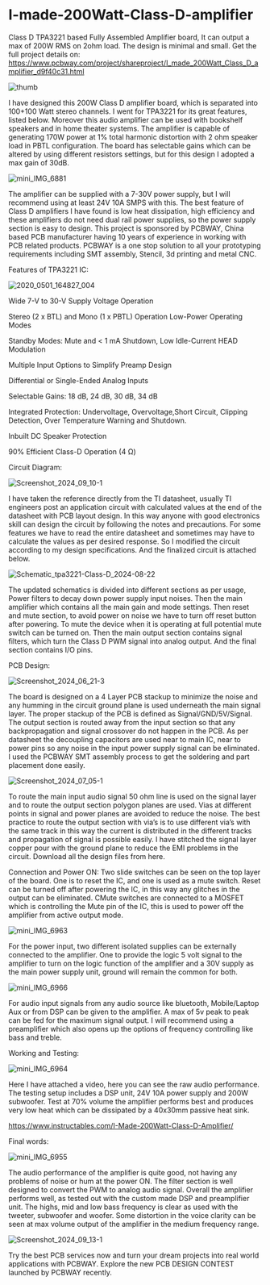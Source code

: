 # I-made-200Watt-Class-D-amplifier
Class D TPA3221 based Fully Assembled Amplifier board, It can output a max of 200W RMS on 2ohm load. The design is minimal and small.
Get the full project details on: https://www.pcbway.com/project/shareproject/I_made_200Watt_Class_D_amplifier_d9f40c31.html

![thumb](https://github.com/user-attachments/assets/f524308f-daae-4673-9e8d-17e9bdba5361)

I have designed this 200W Class D amplifier board, which is separated into 100+100 Watt stereo channels. I went for TPA3221 for its great features, listed below. Moreover this audio amplifier can be used with bookshelf speakers and in home theater systems. The amplifier is capable of generating 170W power at 1% total harmonic distortion with 2 ohm speaker load in PBTL configuration. The board has selectable gains which can be altered by using different resistors settings, but for this design I adopted a max gain of 30dB.

![mini_IMG_6881](https://github.com/user-attachments/assets/659d4753-441d-42cf-9a96-34bf23030fcd)

The amplifier can be supplied with a 7-30V power supply, but I will recommend using at least 24V 10A SMPS with this. The best feature of Class D amplifiers I have found is low heat dissipation, high efficiency and these amplifiers do not need dual rail power supplies, so the power supply section is easy to design. This project is sponsored by PCBWAY, China based PCB manufacturer having 10 years of experience in working with PCB related products. PCBWAY is a one stop solution to all your prototyping requirements including SMT assembly, Stencil, 3d printing and metal CNC.

Features of TPA3221 IC:

![2020_0501_164827_004](https://github.com/user-attachments/assets/2d62928b-eb6d-4a1b-a7d3-02c851c56638)

Wide 7-V to 30-V Supply Voltage Operation

Stereo (2 x BTL) and Mono (1 x PBTL) Operation Low-Power Operating Modes

Standby Modes: Mute and < 1 mA Shutdown, Low Idle-Current HEAD Modulation

Multiple Input Options to Simplify Preamp Design

Differential or Single-Ended Analog Inputs

Selectable Gains: 18 dB, 24 dB, 30 dB, 34 dB

Integrated Protection: Undervoltage, Overvoltage,Short Circuit, Clipping Detection, Over Temperature Warning and Shutdown.

Inbuilt DC Speaker Protection

90% Efficient Class-D Operation (4 Ω)

Circuit Diagram:

![Screenshot_2024_09_10-1](https://github.com/user-attachments/assets/7fc0f08b-81bd-46ea-b9ba-aa0ca5e15b0e)

I have taken the reference directly from the TI datasheet, usually TI engineers post an application circuit with calculated values at the end of the datasheet with PCB layout design. In this way anyone with good electronics skill can design the circuit by following the notes and precautions. For some features we have to read the entire datasheet and sometimes may have to calculate the values as per desired response. So I modified the circuit according to my design specifications. And the finalized circuit is attached below.

![Schematic_tpa3221-Class-D_2024-08-22](https://github.com/user-attachments/assets/73c3adbc-c636-4b1c-a8b7-c23f3bb96763)

The updated schematics is divided into different sections as per usage, Power filters to decay down power supply input noises. Then the main amplifier which contains all the main gain and mode settings. Then reset and mute section, to avoid power on noise we have to turn off reset button after powering. To mute the device when it is operating at full potential mute switch can be turned on. Then the main output section contains signal filters, which turn the Class D PWM signal into analog output. And the final section contains I/O pins.

PCB Design:

![Screenshot_2024_06_21-3](https://github.com/user-attachments/assets/0cfb9293-3c99-4dd2-bc21-6219a7259f3f)

The board is designed on a 4 Layer PCB stackup to minimize the noise and any humming in the circuit ground plane is used underneath the main signal layer. The proper stackup of the PCB is defined as Signal/GND/5V/Signal. The output section is routed away from the input section so that any backpropagation and signal crossover do not happen in the PCB. As per datasheet the decoupling capacitors are used near to main IC, near to power pins so any noise in the input power supply signal can be eliminated. I used the PCBWAY SMT assembly process to get the soldering and part placement done easily.

![Screenshot_2024_07_05-1](https://github.com/user-attachments/assets/6c75ce6d-867b-480c-a785-4c5d31fe64e3)

To route the main input audio signal 50 ohm line is used on the signal layer and to route the output section polygon planes are used. Vias at different points in signal and power planes are avoided to reduce the noise. The best practice to route the output section with via’s is to use different via’s with the same track in this way the current is distributed in the different tracks and propagation of signal is possible easily. I have stitched the signal layer copper pour with the ground plane to reduce the EMI problems in the circuit. Download all the design files from here.

Connection and Power ON:
Two slide switches can be seen on the top layer of the board. One is to reset the IC, and one is used as a mute switch. Reset can be turned off after powering the IC, in this way any glitches in the output can be eliminated. CMute switches are connected to a MOSFET which is controlling the Mute pin of the IC, this is used to power off the amplifier from active output mode.

![mini_IMG_6963](https://github.com/user-attachments/assets/1240ea44-1ec0-4a92-9d51-407bd1d52c98)

For the power input, two different isolated supplies can be externally connected to the amplifier. One to provide the logic 5 volt signal to the amplifier to turn on the logic function of the amplifier and a 30V supply as the main power supply unit, ground will remain the common for both.

![mini_IMG_6966](https://github.com/user-attachments/assets/25c353c5-0212-4dc6-b275-2711df4bb247)

For audio input signals from any audio source like bluetooth, Mobile/Laptop Aux or from DSP can be given to the amplifier. A max of 5v peak to peak can be fed for the maximum signal output. I will recommend using a preamplifier which also opens up the options of frequency controlling like bass and treble.

Working and Testing:

![mini_IMG_6964](https://github.com/user-attachments/assets/d2138558-7d29-4050-9a4a-23c08680f214)

Here I have attached a video, here you can see the raw audio performance. The testing setup includes a DSP unit, 24V 10A power supply and 200W subwoofer. Test at 70% volume the amplifier performs best and produces very low heat which can be dissipated by a 40x30mm passive heat sink.

https://www.instructables.com/I-Made-200Watt-Class-D-Amplifier/

Final words:

![mini_IMG_6955](https://github.com/user-attachments/assets/64064cf5-8aa4-4220-a70d-712b1d9068fd)

The audio performance of the amplifier is quite good, not having any problems of noise or hum at the power ON. The filter section is well designed to convert the PWM to analog audio signal. Overall the amplifier performs well, as tested out with the custom made  DSP and preamplifier unit. The highs, mid and low bass frequency is clear as used with the tweeter, subwoofer and woofer. Some distortion in the voice clarity can be seen at max volume output of the amplifier in the medium frequency range. 

![Screenshot_2024_09_13-1](https://github.com/user-attachments/assets/a37941bd-e16b-4158-a898-e16d25a30c35)

Try the best PCB services now and turn your dream projects into real world applications with PCBWAY.  Explore the new PCB DESIGN CONTEST launched by PCBWAY recently.
